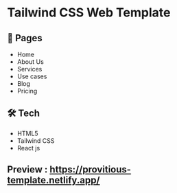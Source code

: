 # Tailwind CSS Web Template

## 🔗 Pages

- Home
- About Us
- Services
- Use cases
- Blog
- Pricing

## 🛠 Tech

- HTML5
- Tailwind CSS
- React js

## Preview : https://provitious-template.netlify.app/

